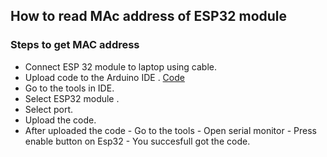 ## How to read MAc address of ESP32 module
### Steps to get MAC address

 - Connect ESP 32 module to laptop using cable.
 - Upload code to the Arduino IDE . [Code](https://github.com/Rishiekak/Rover/blob/main/Documentation/how_read_mac_address_ESP32/mac-address-esp32_code.ino)
 -  Go to the tools in IDE.
 - Select ESP32 module .
 - Select port.
 - Upload the code.
 - After uploaded the code
			 - Go to the tools
			 - Open serial monitor
			 - Press enable button on Esp32
			 - You succesfull got the code.
	
